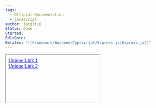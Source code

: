 ```yaml
---
tags:
  - Official-Documentation
  - javascript
author: jacgit18
Status: done
Started: 
EditDate: 
Relates: "[[Framework/Backend/Typescript/Express.js|Express.js]]"
---
```

<iframe src="data:text/html,
  <html>
    <body>
      <p>
        <a href='obsidian://open?url=https%3A%2F%2Fwww.google.com'>Unique Link 1</a><br>
        <a href='obsidian://open?url=https%3A%2F%2Fwww.google.com%2Fsearch?q=example'>Unique Link 2</a><br>
      </p>
    </body>
  </html>
"></iframe>

